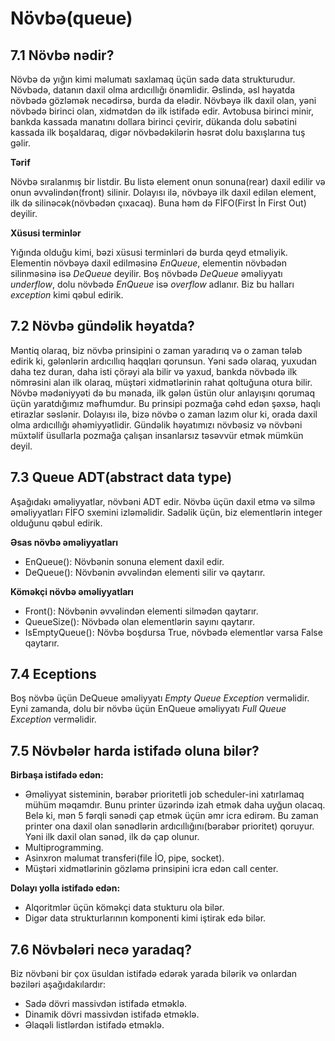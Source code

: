 # Növbə(queue)

## 7.1 Növbə nədir?

Növbə də yığın kimi məlumatı saxlamaq üçün sadə data strukturudur.
Növbədə, datanın daxil olma ardıcıllığı önəmlidir.
Əslində, əsl həyatda növbədə gözləmək necədirsə, burda da elədir. Növbəyə ilk daxil olan, yəni növbədə birinci olan, xidmətdən də ilk istifadə edir.
Avtobusa birinci minir, bankda kassada manatını dollara birinci çevirir, dükanda dolu səbətini kassada ilk boşaldaraq, digər növbədəkilərin həsrət dolu baxışlarına tuş gəlir.

**Tərif**

Növbə sıralanmış bir listdir. Bu listə element onun sonuna(rear) daxil edilir və onun əvvəlindən(front) silinir.
Dolayısı ilə, növbəyə ilk daxil edilən element, ilk də silinəcək(növbədən çıxacaq).
Buna həm də FİFO(First İn First Out) deyilir.

**Xüsusi terminlər**

Yığında olduğu kimi, bəzi xüsusi terminləri də burda qeyd etməliyik.
Elementin növbəyə daxil edilməsinə *EnQueue*, elementin növbədən silinməsinə isə *DeQueue* deyilir.
Boş növbədə *DeQueue* əməliyyatı *underflow*, dolu növbədə *EnQueue* isə *overflow* adlanır. 
Biz bu halları *exception* kimi qəbul edirik.

## 7.2 Növbə gündəlik həyatda?

Məntiq olaraq, biz növbə prinsipini o zaman yaradırıq və o zaman tələb edirik ki, gələnlərin ardıcıllıq haqqları qorunsun.
Yəni sadə olaraq, yuxudan daha tez duran, daha isti çörəyi ala bilir və yaxud, bankda növbədə ilk nömrəsini alan ilk olaraq, müştəri xidmətlərinin rahat qoltuğuna otura bilir.
Növbə mədəniyyəti də bu mənada, ilk gələn üstün olur anlayışını qorumaq üçün yaratdığımız məfhumdur. 
Bu prinsipi pozmağa cəhd edən şəxsə, haqlı etirazlar səslənir.
Dolayısı ilə, bizə növbə o zaman lazım olur ki, orada daxil olma ardıcıllığı əhəmiyyətlidir.
Gündəlik həyatımızı növbəsiz və növbəni müxtəlif üsullarla pozmağa çalışan insanlarsız təsəvvür etmək mümkün deyil.


## 7.3 Queue ADT(abstract data type)

Aşağıdakı əməliyyatlar, növbəni ADT edir. 
Növbə üçün daxil etmə və silmə əməliyyatları FİFO sxemini izləməlidir. 
Sadəlik üçün, biz elementlərin integer olduğunu qəbul edirik.

**Əsas növbə əməliyyatları**
* EnQueue(): Növbənin sonuna element daxil edir.
* DeQueue(): Növbənin əvvəlindən elementi silir və qaytarır.

**Köməkçi növbə əməliyyatları**
* Front(): Növbənin əvvəlindən elementi silmədən qaytarır.
* QueueSize(): Növbədə olan elementlərin sayını qaytarır.
* IsEmptyQueue(): Növbə boşdursa True, növbədə elementlər varsa False qaytarır.


## 7.4 Eceptions

Boş növbə üçün DeQueue əməliyyatı *Empty Queue Exception* verməlidir. 
Eyni zamanda, dolu bir növbə üçün EnQueue əməliyyatı *Full Queue Exception* verməlidir.


## 7.5 Növbələr harda istifadə oluna bilər?

**Birbaşa istifadə edən:**
* Əməliyyat sisteminin, bərabər prioritetli job scheduler-ini xatırlamaq mühüm məqamdır.
Bunu printer üzərində izah etmək daha uyğun olacaq. Belə ki, mən 5 fərqli sənədi çap etmək üçün əmr icra edirəm. Bu zaman printer ona daxil olan sənədlərin ardıcıllığını(bərabər prioritet) qoruyur.
Yəni ilk daxil olan sənəd, ilk də çap olunur.
* Multiprogramming. 
* Asinxron məlumat transferi(file İO, pipe, socket).
* Müştəri xidmətlərinin gözləmə prinsipini icra edən call center.

**Dolayı yolla istifadə edən:**
* Alqoritmlər üçün köməkçi data stukturu ola bilər.
* Digər data strukturlarının komponenti kimi iştirak edə bilər.


## 7.6 Növbələri necə yaradaq?

Biz növbəni bir çox üsuldan istifadə edərək yarada bilərik və onlardan bəziləri aşağıdakılardır:

* Sadə dövri massivdən istifadə etməklə.
* Dinamik dövri massivdən istifadə etməklə.
* Əlaqəli listlərdən istifadə etməklə.